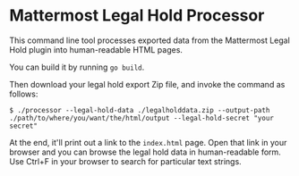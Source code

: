 Mattermost Legal Hold Processor
===============================

This command line tool processes exported data from the Mattermost Legal Hold plugin
into human-readable HTML pages.

You can build it by running `go build`.

Then download your legal hold export Zip file,
and invoke the command as follows:

```shell
$ ./processor --legal-hold-data ./legalholddata.zip --output-path ./path/to/where/you/want/the/html/output --legal-hold-secret "your secret"
```

At the end, it'll print out a link to the `index.html` page.
Open that link in your browser and you can browse the legal
hold data in human-readable form. Use Ctrl+F in your
browser to search for particular text strings.
